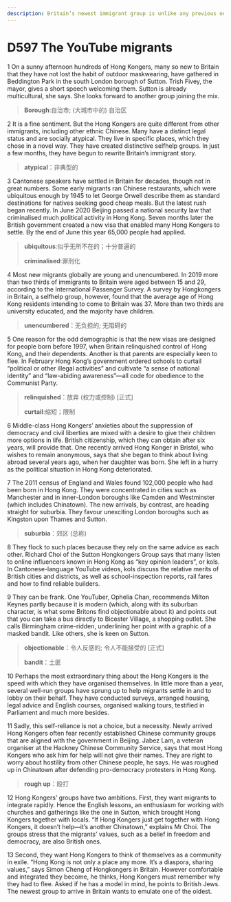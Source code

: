 ```yaml
---
description: Britain’s newest immigrant group is unlike any previous one
---
```


# D597 The YouTube migrants
1 On a sunny afternoon hundreds of Hong Kongers, many so new to Britain that they have not lost the habit of outdoor maskwearing, have gathered in Beddington Park in the south London borough of Sutton. Trish Fivey, the mayor, gives a short speech welcoming them. Sutton is already multicultural, she says. She looks forward to another group joining the mix.

> **Borough**:自治市; (大城市中的) 自治区
>

2 It is a fine sentiment. But the Hong Kongers are quite different from other immigrants, including other ethnic Chinese. Many have a distinct legal status and are socially atypical. They live in specific places, which they chose in a novel way. They have created distinctive selfhelp groups. In just a few months, they have begun to rewrite Britain’s immigrant story.

> **atypical**：非典型的
>

3 Cantonese speakers have settled in Britain for decades, though not in great numbers. Some early migrants ran Chinese restaurants, which were ubiquitous enough by 1945 to let George Orwell describe them as standard destinations for natives seeking good cheap meals. But the latest rush began recently. In June 2020 Beijing passed a national security law that criminalised much political activity in Hong Kong. Seven months later the British government created a new visa that enabled many Hong Kongers to settle. By the end of June this year 65,000 people had applied.

> **ubiquitous**:似乎无所不在的；十分普遍的
>
> **criminalised**:罪刑化
>

4 Most new migrants globally are young and unencumbered. In 2019 more than two thirds of immigrants to Britain were aged between 15 and 29, according to the International Passenger Survey. A survey by Hongkongers in Britain, a selfhelp group, however, found that the average age of Hong Kong residents intending to come to Britain was 37. More than two thirds are university educated, and the majority have children.

> **unencumbered**：无负担的; 无阻碍的
>

5 One reason for the odd demographic is that the new visas are designed for people born before 1997, when Britain relinquished control of Hong Kong, and their dependents. Another is that parents are especially keen to flee. In February Hong Kong’s government ordered schools to curtail “political or other illegal activities” and cultivate “a sense of national identity” and “law-abiding awareness”—all code for obedience to the Communist Party.

> **relinquished**：放弃 (权力或控制) [正式]
>
> **curtail**:缩短；限制
>

6 Middle-class Hong Kongers’ anxieties about the suppression of democracy and civil liberties are mixed with a desire to give their children more options in life. British citizenship, which they can obtain after six years, will provide that. One recently arrived Hong Konger in Bristol, who wishes to remain anonymous, says that she began to think about living abroad several years ago, when her daughter was born. She left in a hurry as the political situation in Hong Kong deteriorated.

7 The 2011 census of England and Wales found 102,000 people who had been born in Hong Kong. They were concentrated in cities such as Manchester and in inner-London boroughs like Camden and Westminster (which includes Chinatown). The new arrivals, by contrast, are heading straight for suburbia. They favour unexciting London boroughs such as Kingston upon Thames and Sutton.

> **suburbia**：郊区 (总称)
>

8 They flock to such places because they rely on the same advice as each other. Richard Choi of the Sutton Hongkongers Group says that many listen to online influencers known in Hong Kong as “key opinion leaders”, or kols. In Cantonese-language YouTube videos, kols discuss the relative merits of British cities and districts, as well as school-inspection reports, rail fares and how to find reliable builders.

9 They can be frank. One YouTuber, Ophelia Chan, recommends Milton Keynes partly because it is modern (which, along with its suburban character, is what some Britons find objectionable about it) and points out that you can take a bus directly to Bicester Village, a shopping outlet. She calls Birmingham crime-ridden, underlining her point with a graphic of a masked bandit. Like others, she is keen on Sutton.

> **objectionable**：令人反感的; 令人不能接受的 [正式]
>
> **bandit**：土匪
>

10 Perhaps the most extraordinary thing about the Hong Kongers is the speed with which they have organised themselves. In little more than a year, several well-run groups have sprung up to help migrants settle in and to lobby on their behalf. They have conducted surveys, arranged housing, legal advice and English courses, organised walking tours, testified in Parliament and much more besides.

11 Sadly, this self-reliance is not a choice, but a necessity. Newly arrived Hong Kongers often fear recently established Chinese community groups that are aligned with the government in Beijing. Jabez Lam, a veteran organiser at the Hackney Chinese Community Service, says that most Hong Kongers who ask him for help will not give their names. They are right to worry about hostility from other Chinese people, he says. He was roughed up in Chinatown after defending pro-democracy protesters in Hong Kong.

> **rough up**：殴打
>

12 Hong Kongers’ groups have two ambitions. First, they want migrants to integrate rapidly. Hence the English lessons, an enthusiasm for working with churches and gatherings like the one in Sutton, which brought Hong Kongers together with locals. “If Hong Kongers just get together with Hong Kongers, it doesn’t help—it’s another Chinatown,” explains Mr Choi. The groups stress that the migrants’ values, such as a belief in freedom and democracy, are also British ones.

13 Second, they want Hong Kongers to think of themselves as a community in exile. “Hong Kong is not only a place any more. It’s a diaspora, sharing values,” says Simon Cheng of Hongkongers in Britain. However comfortable and integrated they become, he thinks, Hong Kongers must remember why they had to flee. Asked if he has a model in mind, he points to British Jews. The newest group to arrive in Britain wants to emulate one of the oldest.

